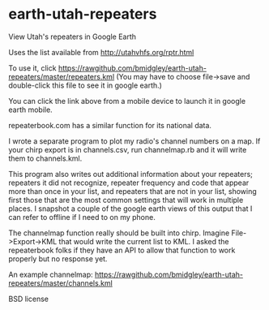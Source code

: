 earth-utah-repeaters
====================

View Utah's repeaters in Google Earth

Uses the list available from http://utahvhfs.org/rptr.html

To use it, click https://rawgithub.com/bmidgley/earth-utah-repeaters/master/repeaters.kml
(You may have to choose file->save and double-click this file to see it in google earth.)

You can click the link above from a mobile device to launch it in google earth mobile.

repeaterbook.com has a similar function for its national data.

I wrote a separate program to plot my radio's channel numbers on a map. If your chirp
export is in channels.csv, run channelmap.rb and it will write them to channels.kml.

This program also writes out additional information about your repeaters; repeaters
it did not recognize, repeater frequency and code that appear more than once in your
list, and repeaters that are not in your list, showing first those that are the most
common settings that will work in multiple places. I snapshot a couple of the google
earth views of this output that I can refer to offline if I need to on my phone.

The channelmap function really should be built into chirp. Imagine File->Export->KML
that would write the current list to KML. I asked the repeaterbook folks if they
have an API to allow that function to work properly but no response yet.

An example channelmap: https://rawgithub.com/bmidgley/earth-utah-repeaters/master/channels.kml

BSD license
